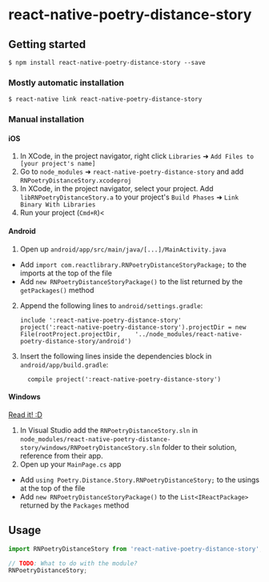 
# react-native-poetry-distance-story

## Getting started

`$ npm install react-native-poetry-distance-story --save`

### Mostly automatic installation

`$ react-native link react-native-poetry-distance-story`

### Manual installation


#### iOS

1. In XCode, in the project navigator, right click `Libraries` ➜ `Add Files to [your project's name]`
2. Go to `node_modules` ➜ `react-native-poetry-distance-story` and add `RNPoetryDistanceStory.xcodeproj`
3. In XCode, in the project navigator, select your project. Add `libRNPoetryDistanceStory.a` to your project's `Build Phases` ➜ `Link Binary With Libraries`
4. Run your project (`Cmd+R`)<

#### Android

1. Open up `android/app/src/main/java/[...]/MainActivity.java`
  - Add `import com.reactlibrary.RNPoetryDistanceStoryPackage;` to the imports at the top of the file
  - Add `new RNPoetryDistanceStoryPackage()` to the list returned by the `getPackages()` method
2. Append the following lines to `android/settings.gradle`:
  	```
  	include ':react-native-poetry-distance-story'
  	project(':react-native-poetry-distance-story').projectDir = new File(rootProject.projectDir, 	'../node_modules/react-native-poetry-distance-story/android')
  	```
3. Insert the following lines inside the dependencies block in `android/app/build.gradle`:
  	```
      compile project(':react-native-poetry-distance-story')
  	```

#### Windows
[Read it! :D](https://github.com/ReactWindows/react-native)

1. In Visual Studio add the `RNPoetryDistanceStory.sln` in `node_modules/react-native-poetry-distance-story/windows/RNPoetryDistanceStory.sln` folder to their solution, reference from their app.
2. Open up your `MainPage.cs` app
  - Add `using Poetry.Distance.Story.RNPoetryDistanceStory;` to the usings at the top of the file
  - Add `new RNPoetryDistanceStoryPackage()` to the `List<IReactPackage>` returned by the `Packages` method


## Usage
```javascript
import RNPoetryDistanceStory from 'react-native-poetry-distance-story';

// TODO: What to do with the module?
RNPoetryDistanceStory;
```
  